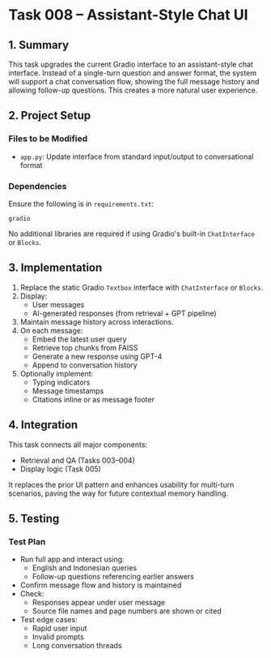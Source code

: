 
# Task 008 – Assistant-Style Chat UI

## 1. Summary

This task upgrades the current Gradio interface to an assistant-style chat interface. Instead of a single-turn question and answer format, the system will support a chat conversation flow, showing the full message history and allowing follow-up questions. This creates a more natural user experience.

## 2. Project Setup

### Files to be Modified
- `app.py`: Update interface from standard input/output to conversational format

### Dependencies
Ensure the following is in `requirements.txt`:
```
gradio
```

No additional libraries are required if using Gradio's built-in `ChatInterface` or `Blocks`.

## 3. Implementation

1. Replace the static Gradio `Textbox` interface with `ChatInterface` or `Blocks`.
2. Display:
   - User messages
   - AI-generated responses (from retrieval + GPT pipeline)
3. Maintain message history across interactions.
4. On each message:
   - Embed the latest user query
   - Retrieve top chunks from FAISS
   - Generate a new response using GPT-4
   - Append to conversation history
5. Optionally implement:
   - Typing indicators
   - Message timestamps
   - Citations inline or as message footer

## 4. Integration

This task connects all major components:
- Retrieval and QA (Tasks 003–004)
- Display logic (Task 005)

It replaces the prior UI pattern and enhances usability for multi-turn scenarios, paving the way for future contextual memory handling.

## 5. Testing

### Test Plan

- Run full app and interact using:
  - English and Indonesian queries
  - Follow-up questions referencing earlier answers
- Confirm message flow and history is maintained
- Check:
  - Responses appear under user message
  - Source file names and page numbers are shown or cited
- Test edge cases:
  - Rapid user input
  - Invalid prompts
  - Long conversation threads

